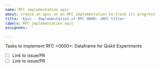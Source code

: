 ```yaml
---
name: RFC implementation epic
about: Create an epic on an RFC implementation to track its progress
title: 'Epic - Implementation of RFC 0000: <RFC title>'
labels: RFC implementation epic
assignees: ''

---
```


Tasks to implement RFC <0000>: Dataframe for Qiskit Experiments

  - [ ] Link to issue/PR
  - [ ] Link to issue/PR
